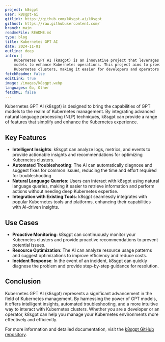 ```yaml
---
project: k8sgpt
user: k8sgpt-ai
gitlink: https://github.com/k8sgpt-ai/k8sgpt
githost: https://raw.githubusercontent.com/
branch: main
readmeFile: README.md
type: blog
title: Kubernetes GPT AI
date: 2024-11-01
outline: deep
intro: |
    Kubernetes GPT AI (k8sgpt) is an innovative project that leverages the power of GPT (Generative Pre-trained Transformer)
    models to enhance Kubernetes operations. This project aims to provide intelligent insights and automation for managing
    Kubernetes clusters, making it easier for developers and operators to maintain and optimize their environments.
fetchReadme: false
editLink: true
image: /images/k8sgpt.webp
languages: Go, Other
fetchML: false
---
```

<script setup>
 import ArticleItem from '/components/ArticleItem.vue';
 import ArticleFooter from '/components/ArticleFooter.vue';
</script>
<ArticleItem :frontmatter="$frontmatter"/>

Kubernetes GPT AI (k8sgpt) is designed to bring the capabilities of GPT models to the realm of Kubernetes management. By
integrating advanced natural language processing (NLP) techniques, k8sgpt can provide a range of features that simplify
and enhance the Kubernetes experience.

## Key Features

- **Intelligent Insights**: k8sgpt can analyze logs, metrics, and events to provide actionable insights and
  recommendations for optimizing Kubernetes clusters.
- **Automated Troubleshooting**: The AI can automatically diagnose and suggest fixes for common issues, reducing the
  time and effort required for troubleshooting.
- **Natural Language Queries**: Users can interact with k8sgpt using natural language queries, making it easier to
  retrieve information and perform actions without needing deep Kubernetes expertise.
- **Integration with Existing Tools**: k8sgpt seamlessly integrates with popular Kubernetes tools and platforms,
  enhancing their capabilities with AI-driven insights.

## Use Cases

- **Proactive Monitoring**: k8sgpt can continuously monitor your Kubernetes clusters and provide proactive
  recommendations to prevent potential issues.
- **Resource Optimization**: The AI can analyze resource usage patterns and suggest optimizations to improve efficiency
  and reduce costs.
- **Incident Response**: In the event of an incident, k8sgpt can quickly diagnose the problem and provide step-by-step
  guidance for resolution.

## Conclusion

Kubernetes GPT AI (k8sgpt) represents a significant advancement in the field of Kubernetes management. By harnessing the
power of GPT models, it offers intelligent insights, automated troubleshooting, and a more intuitive way to interact
with Kubernetes clusters. Whether you are a developer or an operator, k8sgpt can help you manage your Kubernetes
environments more effectively and efficiently.

For more information and detailed documentation, visit
the [k8sgpt GitHub repository](https://github.com/k8sgpt-ai/k8sgpt).
